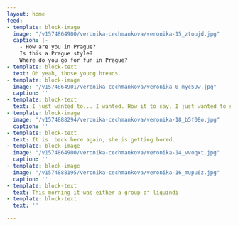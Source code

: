 ```yaml
---
layout: home
feed:
- template: block-image
  image: "/v1574864900/veronika-cechmankova/veronika-15_ztoujd.jpg"
  caption: |-
    - How are you in Prague?
    Is this a Prague style?
    Where do you go for fun in Prague?
- template: block-text
  text: Oh yeah, those young breads.
- template: block-image
  image: "/v1574864901/veronika-cechmankova/veronika-0_myc59w.jpg"
  caption: ''
- template: block-text
  text: I just wanted to... I wanted. How it to say. I just wanted to say, that…
- template: block-image
  image: "/v1574888294/veronika-cechmankova/veronika-18_b5f08o.jpg"
  caption: ''
- template: block-text
  text: It is  back here again, she is getting bored.
- template: block-image
  image: "/v1574864900/veronika-cechmankova/veronika-14_vvoqxt.jpg"
  caption: ''
- template: block-image
  image: "/v1574888195/veronika-cechmankova/veronika-16_mupu6z.jpg"
  caption: ''
- template: block-text
  text: This morning it was either a group of liquindi
- template: block-text
  text: ''

---
```

